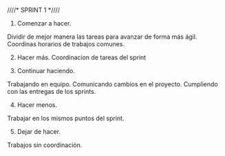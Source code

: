 ////* SPRINT 1 *////

1. Comenzar a hacer.

Dividir de mejor manera las tareas para avanzar de forma más ágil.
Coordinas horarios de trabajos comunes.

2. Hacer más.
Coordinacion de tareas del sprint

3. Continuar haciendo.

Trabajando en equipo.
Comunicando cambios en el proyecto.
Cumpliendo con las entregas de los sprints.

4. Hacer menos.

Trabajar en los mismos puntos del sprint.

5. Dejar de hacer.

Trabajos sin coordinación. 